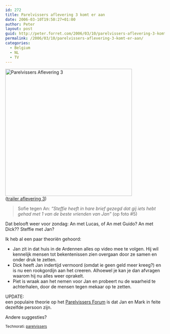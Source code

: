 ```yaml
---
id: 272
title: Parelvissers aflevering 3 komt er aan
date: 2006-03-10T19:50:27+01:00
author: Peter
layout: post
guid: http://peter.forret.com/2006/03/10/parelvissers-aflevering-3-komt-er-aan/
permalink: /2006/03/10/parelvissers-aflevering-3-komt-er-aan/
categories:
  - Belgium
  - NL
  - TV
---
```

[<img src="http://static.flickr.com/47/110203219_d0167b9f54.jpg" width="400" alt="Parelvissers Aflevering 3" />](http://www.flickr.com/photos/pforret/110203219/ "Photo Sharing")  
(<a target="_blank" href="http://www.parelvissers.be/trailer5.asp">trailer aflevering 3</a>)

> Sofie tegen An: _&#8220;Steffie heeft in hare brief gezegd dat gij iets hebt gehad met 1 van de beste vrienden van Jan&#8221;_ (op foto #5)

Dat belooft weer voor zondag: An met Lucas, of An met Guido? An met Dick?? Steffie met Jan?

Ik heb al een paar theori&euml;n gehoord:<!--more-->

  * Jan zit in dat huis in de Ardennen alles op video mee te volgen. Hij wil kennelijk mensen tot bekentenissen zien overgaan door ze samen en onder druk te zetten.
  * Dick heeft Jan indertijd vermoord (omdat ie geen geld meer kreeg?) en is nu een rookgordijn aan het creeren. Alhoewel je kan je dan afvragen waarom hij nu alles weer oprakelt.
  * Piet is wraak aan het nemen voor Jan en probeert nu de waarheid te achterhalen, door de mensen tegen mekaar op te zetten.

UPDATE:  
een populaire theorie op het [Parelvissers Forum](http://www.parelvissers.be/forum/forum_topics.asp?FID=5) is dat Jan en Mark in feite dezelfde persoon zijn.  
  
Andere suggesties?

<small>Technorati: <a href="http://technorati.com/tag/parelvissers" rel="tag">parelvissers</a></small>